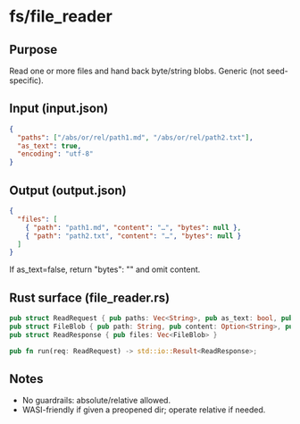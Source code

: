 # fs/file_reader

## Purpose
Read one or more files and hand back byte/string blobs. Generic (not seed-specific).

## Input (input.json)
```json
{
  "paths": ["/abs/or/rel/path1.md", "/abs/or/rel/path2.txt"],
  "as_text": true,
  "encoding": "utf-8"
}
```

## Output (output.json)
```json
{
  "files": [
    { "path": "path1.md", "content": "…", "bytes": null },
    { "path": "path2.txt", "content": "…", "bytes": null }
  ]
}
```

If as_text=false, return "bytes": "<base64>" and omit content.

## Rust surface (file_reader.rs)
```rust
pub struct ReadRequest { pub paths: Vec<String>, pub as_text: bool, pub encoding: Option<String> }
pub struct FileBlob { pub path: String, pub content: Option<String>, pub bytes: Option<Vec<u8>> }
pub struct ReadResponse { pub files: Vec<FileBlob> }

pub fn run(req: ReadRequest) -> std::io::Result<ReadResponse>;
```

## Notes
- No guardrails: absolute/relative allowed.
- WASI-friendly if given a preopened dir; operate relative if needed.
